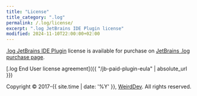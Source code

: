 ```yaml
---
title: "License"
title_category: ".log"
permalink: /.log/license/
excerpt: ".log JetBrains IDE Plugin license"
modified: 2024-11-10T22:00:00+02:00
---
```


[.log JetBrains IDE Plugin](https://master.demo.marketplace.intellij.net/plugin/23958--log) license is available for purchase on [JetBrains .log purchase page](https://master.demo.marketplace.intellij.net/plugin/23958--log/pricing). 

[.log End User license agreement]({{ "/jb-paid-plugin-eula" | absolute_url }})

Copyright © 2017-{{ site.time | date: '%Y' }}, [WeirdDev](https://weirddev.com). All rights reserved.